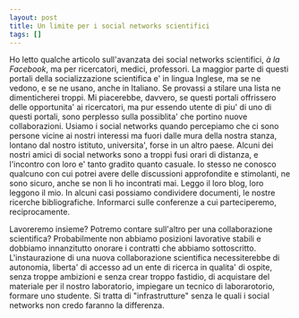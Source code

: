 ```yaml
---
layout: post
title: Un limite per i social networks scientifici
tags: []
---
```


Ho letto qualche articolo sull'avanzata dei social networks scientifici, *à la Facebook*, ma per ricercatori, medici, professori. La maggior parte di questi portali della socializzazione scientifica e' in lingua Inglese, ma se ne vedono, e se ne usano, anche in Italiano. Se provassi a stilare una lista ne dimenticherei troppi.
Mi piacerebbe, davvero, se questi portali offrissero delle opportunita' ai ricercatori, ma pur essendo utente di piu' di uno di questi portali, sono perplesso sulla possiblita' che portino nuove collaborazioni.
Usiamo i social networks quando percepiamo che ci sono persone vicine ai nostri interessi ma fuori dalle mura della nostra stanza, lontano dal nostro istituto, universita', forse in un altro paese. Alcuni dei nostri amici di social networks sono a troppi fusi orari di distanza, e l'incontro con loro e' tanto gradito quanto casuale.
Io stesso ne conosco qualcuno con cui potrei avere delle discussioni approfondite e stimolanti, ne sono sicuro, anche se non li ho incontrati mai. Leggo il loro blog, loro leggono il mio. In alcuni casi possiamo condividere documenti, le nostre ricerche bibliografiche. Informarci sulle conferenze a cui parteciperemo, reciprocamente.

Lavoreremo insieme? Potremo contare sull'altro per una collaborazione scientifica? Probabilmente non abbiamo posizioni lavorative stabili e dobbiamo innanzitutto onorare i contratti che abbiamo sottoscritto. L'instaurazione di una nuova collaborazione scientifica necessiterebbe di autonomia, liberta' di accesso ad un ente di ricerca in qualita' di ospite, senza troppe ambizioni e senza crear troppo fastidio, di acquistare del materiale per il nostro laboratorio, impiegare un tecnico di laborarotorio, formare uno studente. Si tratta di "infrastrutture" senza le quali i social networks non credo faranno la differenza.
